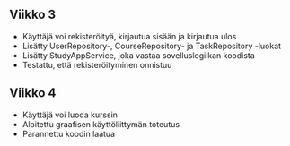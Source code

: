 ## Viikko 3
- Käyttäjä voi rekisteröityä, kirjautua sisään ja kirjautua ulos
- Lisätty UserRepository-, CourseRepository- ja TaskRepository -luokat
- Lisätty StudyAppService, joka vastaa sovelluslogiikan koodista
- Testattu, että rekisteröityminen onnistuu

## Viikko 4
- Käyttäjä voi luoda kurssin
- Aloitettu graafisen käyttöliittymän toteutus
- Parannettu koodin laatua